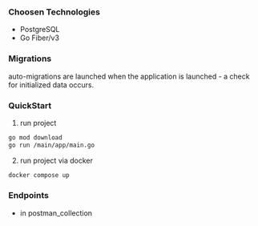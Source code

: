 ### Choosen Technologies
- PostgreSQL
- Go Fiber/v3

### Migrations
auto-migrations are launched when the application is launched - a check for initialized data occurs.

### QuickStart
1. run project
```bash
go mod download
go run /main/app/main.go
```
2. run project via docker
```bash
docker compose up
```

### Endpoints
- in postman_collection
